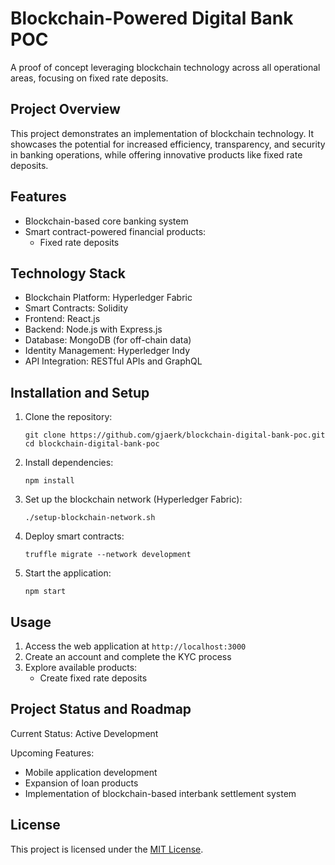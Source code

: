 
# Blockchain-Powered Digital Bank POC

A proof of concept leveraging blockchain technology across all operational areas, focusing on fixed rate deposits.

## Project Overview

This project demonstrates an implementation of blockchain technology. It showcases the potential for increased efficiency, transparency, and security in banking operations, while offering innovative products like fixed rate deposits.

## Features

- Blockchain-based core banking system
- Smart contract-powered financial products:
  - Fixed rate deposits

## Technology Stack

- Blockchain Platform: Hyperledger Fabric
- Smart Contracts: Solidity
- Frontend: React.js
- Backend: Node.js with Express.js
- Database: MongoDB (for off-chain data)
- Identity Management: Hyperledger Indy
- API Integration: RESTful APIs and GraphQL

## Installation and Setup

1. Clone the repository:
   ```
   git clone https://github.com/gjaerk/blockchain-digital-bank-poc.git
   cd blockchain-digital-bank-poc
   ```

2. Install dependencies:
   ```
   npm install
   ```

3. Set up the blockchain network (Hyperledger Fabric):
   ```
   ./setup-blockchain-network.sh
   ```

4. Deploy smart contracts:
   ```
   truffle migrate --network development
   ```

5. Start the application:
   ```
   npm start
   ```

## Usage

1. Access the web application at `http://localhost:3000`
2. Create an account and complete the KYC process
3. Explore available products:
   - Create fixed rate deposits

## Project Status and Roadmap

Current Status: Active Development

Upcoming Features:
- Mobile application development
- Expansion of loan products
- Implementation of blockchain-based interbank settlement system

## License

This project is licensed under the [MIT License](LICENSE).

